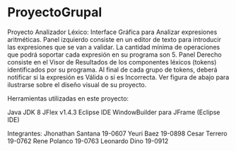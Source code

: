 # ProyectoGrupal
Proyecto Analizador Léxico:
Interface Gráfica para Analizar expresiones aritméticas.
Panel izquierdo consiste en un editor de texto para introducir las expresiones que se van a
validar. La cantidad mínima de operaciones que podrá soportar cada expresión en su
programa son 5.
Panel Derecho consiste en el Visor de Resultados de los componentes léxicos (tokens)
identificados por su programa.
Al final de cada grupo de tokens, deberá notificar si la expresión es Válida o si es Incorrecta.
Ver figura de abajo para ilustrarse sobre el diseño visual de su proyecto.

Herramientas utilizadas en este proyecto:

Java JDK 8
JFlex v1.4.3
Eclipse IDE
WindowBuilder para JFrame (Eclipse IDE)

Integrantes: 
Jhonathan Santana 19-0607
Yeuri Baez        19-0898
Cesar Terrero     19-0762
Rene Polanco      19-0763
Leonardo Dino     19-0912
